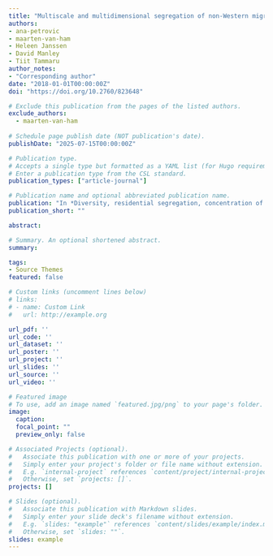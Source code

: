 ```yaml
---
title: "Multiscale and multidimensional segregation of non-Western migrants in seven European capitals"
authors:
- ana-petrovic
- maarten-van-ham
- Heleen Janssen
- David Manley
- Tiit Tammaru
author_notes:
- "Corresponding author"
date: "2018-01-01T00:00:00Z"
doi: "https://doi.org/10.2760/823648"

# Exclude this publication from the pages of the listed authors.
exclude_authors:
  - maarten-van-ham
  
# Schedule page publish date (NOT publication's date).
publishDate: "2025-07-15T00:00:00Z"

# Publication type.
# Accepts a single type but formatted as a YAML list (for Hugo requirements).
# Enter a publication type from the CSL standard.
publication_types: ["article-journal"]

# Publication name and optional abbreviated publication name.
publication: "In *Diversity, residential segregation, concentration of migrants: a comparison across EU cities. Findings from the Data Challenge on Integration of Migrants in Cities (D4I)*. Tintori, G., Alessandrini, A., Natale, F. (eds.). Luxembourg: Publications Office of the European Union, p. 18-19 (JRC Technical Reports; vol. EUR 29611 EN)"
publication_short: ""

abstract: 

# Summary. An optional shortened abstract.
summary: 

tags:
- Source Themes
featured: false

# Custom links (uncomment lines below)
# links:
# - name: Custom Link
#   url: http://example.org

url_pdf: ''
url_code: ''
url_dataset: ''
url_poster: ''
url_project: ''
url_slides: ''
url_source: ''
url_video: '' 

# Featured image
# To use, add an image named `featured.jpg/png` to your page's folder. 
image:
  caption: 
  focal_point: ""
  preview_only: false

# Associated Projects (optional).
#   Associate this publication with one or more of your projects.
#   Simply enter your project's folder or file name without extension.
#   E.g. `internal-project` references `content/project/internal-project/index.md`.
#   Otherwise, set `projects: []`.
projects: []

# Slides (optional).
#   Associate this publication with Markdown slides.
#   Simply enter your slide deck's filename without extension.
#   E.g. `slides: "example"` references `content/slides/example/index.md`.
#   Otherwise, set `slides: ""`.
slides: example
---
```

